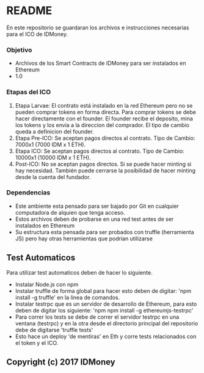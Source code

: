 # README #

En este repositorio se guardaran los archivos e instrucciones necesarias para el ICO de IDMoney.

### Objetivo ###

* Archivos de los Smart Contracts de IDMoney para ser instalados en Ethereum
* 1.0

### Etapas del ICO ###
1. Etapa Larvae: El contrato está instalado en la red Ethereum pero no se pueden comprar tokens en forma directa. Para comprar tokens se debe hacer directamente con el founder. El founder recibe el deposito, mina los tokens y los envia a la direccion del comprador. El tipo de cambio queda a definicion del founder.
2. Etapa Pre-ICO: Se aceptan pagos directos al contrato. Tipo de Cambio: 7000x1 (7000 IDM x 1 ETH).
3. Etapa ICO: Se aceptan pagos directos al contrato. Tipo de Cambio: 10000x1 (10000 IDM x 1 ETH).
4. Post-ICO: No se aceptan pagos directos. Si se puede hacer minting si hay necesidad. También puede cerrarse la posibilidad de hacer minting desde la cuenta del fundador.

### Dependencias ###

* Este ambiente esta pensado para ser bajado por Git en cualquier computadora de alquien que tenga acceso. 
* Estos archivos deben de probarse en una red test antes de ser instalados en Ethereum
* Su estructura esta pensada para ser probados con truffle (herramienta JS) pero hay otras herramientas que podrian utilizarse

## Test Automaticos ##

Para utilizar test automaticos deben de hacer lo siguiente.

* Instalar Node.js con npm
* Instalar truffle de forma global para hacer esto deben de digitar: 'npm install -g truffle' en la linea de comandos.
* Instalar testrpc que es un servidor de desarrollo de Ethereum, para esto deben de digitar los siguiente: 'npm npm install -g ethereumjs-testrpc'
* Para correr los tests se debe de correr el servidor testrpc en una ventana (testrpc) y en la otra desde el directorio principal del repositorio debe de digitarse 'truffle tests'
* Esto hace un deploy 'de mentiras' en Eth y corre tests relacionados con el token y el ICO.

## Copyright (c) 2017 IDMoney